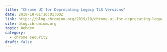 ```yaml
---
title: "Chrome UI for Deprecating Legacy TLS Versions"
date: 2019-10-01T16:01:00Z
link: https://blog.chromium.org/2019/10/chrome-ui-for-deprecating-legacy-tls.html?utm_medium=RSS&utm_source=hune
site: blog.chromium.org
topic: Webdev
category:
  - chrome security
draft: false
---
```

